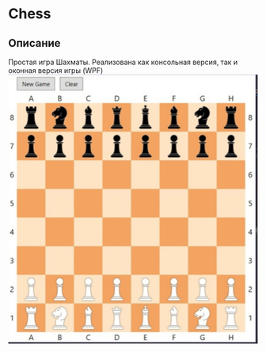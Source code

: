 # Chess
## Описание
Простая игра Шахматы. Реализована как консольная версия, так и оконная версия игры (WPF)
![alt text](images/wcmd67vQBDo.jpg)
